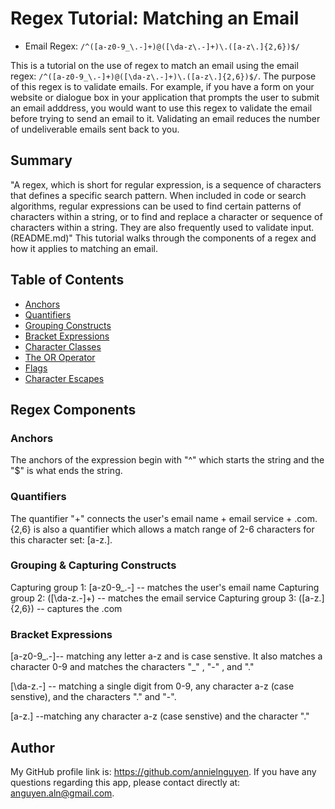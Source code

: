 # Regex Tutorial: Matching an Email
* Email Regex: `/^([a-z0-9_\.-]+)@([\da-z\.-]+)\.([a-z\.]{2,6})$/`

This is a tutorial on the use of regex to match an email using the email regex: `/^([a-z0-9_\.-]+)@([\da-z\.-]+)\.([a-z\.]{2,6})$/`. The purpose of this regex is to validate emails. For example, if you have a form on your website or dialogue box in your application that prompts the user to submit an email adddress, you would want to use this regex to validate the email before trying to send an email to it. Validating an email reduces the number of undeliverable emails sent back to you. 

## Summary

"A regex, which is short for regular expression, is a sequence of characters that defines a specific search pattern. When included in code or search algorithms, regular expressions can be used to find certain patterns of characters within a string, or to find and replace a character or sequence of characters within a string. They are also frequently used to validate input. (README.md)"
This tutorial walks through the components of a regex and how it applies to matching an email. 


## Table of Contents

- [Anchors](#anchors)
- [Quantifiers](#quantifiers)
- [Grouping Constructs](#grouping-constructs)
- [Bracket Expressions](#bracket-expressions)
- [Character Classes](#character-classes)
- [The OR Operator](#the-or-operator)
- [Flags](#flags)
- [Character Escapes](#character-escapes)

## Regex Components

### Anchors

The anchors of the expression begin with "^" which starts the string and the "$" is what ends the string. 

### Quantifiers

The quantifier "+" connects the user's email name + email service + .com. {2,6} is also a quantifier which allows a match range of 2-6 characters for this character set: [a-z\.]. 

### Grouping & Capturing Constructs 

Capturing group 1: [a-z0-9_\.-] -- matches the user's email name
Capturing group 2: ([\da-z\.-]+) -- matches the email service
Capturing group 3: ([a-z\.]{2,6}) -- captures the .com
### Bracket Expressions

[a-z0-9_\.-]-- matching any letter a-z and is case senstive. It also matches a character 0-9 and matches the characters "_" , "-" , and "."

[\da-z\.-] -- matching a single digit from 0-9, any character a-z (case senstive), and the characters "." and "-".

[a-z\.] --matching any character a-z (case senstive) and the character "."


## Author

My GitHub profile link is: https://github.com/annielnguyen. If you have any questions regarding this app, please contact directly at: anguyen.aln@gmail.com.



